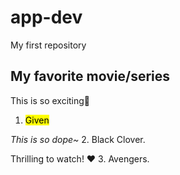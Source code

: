 # app-dev
My first repository
## My favorite movie/series

This is so exciting💙
1. <mark>Given</mark>

<em>This is so dope~</em> 
2. Black Clover. 

Thrilling to watch! ❤️
3. Avengers. 
